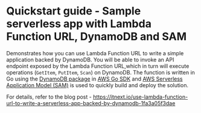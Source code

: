 # Quickstart guide - Sample serverless app with Lambda Function URL, DynamoDB and SAM

Demonstrates how you can use Lambda Function URL to write a simple application backed by DynamoDB. You will be able to invoke an API endpoint exposed by the Lambda Function URL,which in turn will execute operations (`GetItem`, `PutItem`, `Scan`) on DynamoDB. The function is written in Go using the [DynamoDB package](https://pkg.go.dev/github.com/aws/aws-sdk-go-v2/service/dynamodb) in [AWS Go SDK](https://aws.amazon.com/sdk-for-go/) and [AWS Serverless Application Model (SAM)](https://docs.aws.amazon.com/serverless-application-model/latest/developerguide/what-is-sam.html) is used to quickly build and deploy the solution.

For details, refer to the blog post - https://itnext.io/use-lambda-function-url-to-write-a-serverless-app-backed-by-dynamodb-1fa3a05f3dae